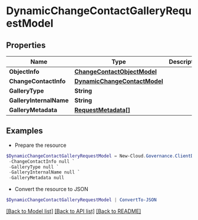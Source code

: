 # DynamicChangeContactGalleryRequestModel
## Properties

Name | Type | Description | Notes
------------ | ------------- | ------------- | -------------
**ObjectInfo** | [**ChangeContactObjectModel**](ChangeContactObjectModel.md) |  | [optional] 
**ChangeContactInfo** | [**DynamicChangeContactModel**](DynamicChangeContactModel.md) |  | [optional] 
**GalleryType** | **String** |  | [optional] 
**GalleryInternalName** | **String** |  | [optional] 
**GalleryMetadata** | [**RequestMetadata[]**](RequestMetadata.md) |  | [optional] 

## Examples

- Prepare the resource
```powershell
$DynamicChangeContactGalleryRequestModel = New-Cloud.Governance.ClientDynamicChangeContactGalleryRequestModel  -ObjectInfo null `
 -ChangeContactInfo null `
 -GalleryType null `
 -GalleryInternalName null `
 -GalleryMetadata null
```

- Convert the resource to JSON
```powershell
$DynamicChangeContactGalleryRequestModel | ConvertTo-JSON
```

[[Back to Model list]](../README.md#documentation-for-models) [[Back to API list]](../README.md#documentation-for-api-endpoints) [[Back to README]](../README.md)

